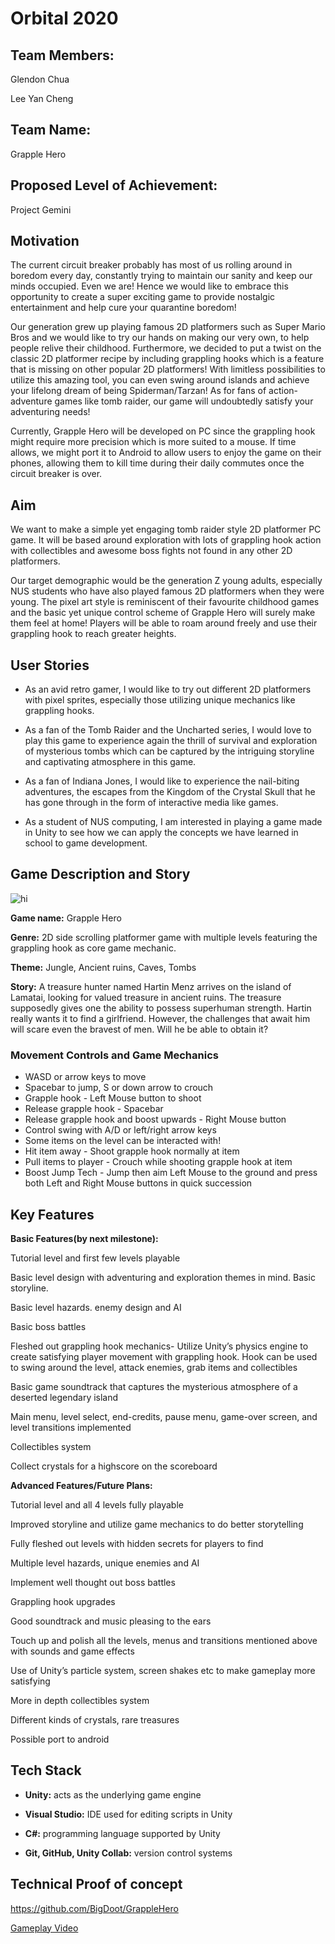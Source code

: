 # Orbital 2020

## Team Members:

Glendon Chua

Lee Yan Cheng

## Team Name:

Grapple Hero

## Proposed Level of Achievement: 

Project Gemini

## Motivation

The current circuit breaker probably has most of us rolling around in boredom every day, constantly trying to maintain our sanity and keep our minds occupied. Even we are! Hence we would like to embrace this opportunity to create a super exciting game to provide nostalgic entertainment and help cure your quarantine boredom!

Our generation grew up playing famous 2D platformers such as Super Mario Bros and we would like to try our hands on making our very own, to help people relive their childhood. Furthermore, we decided to put a twist on the classic 2D platformer recipe by including grappling hooks which is a feature that is missing on other popular 2D platformers! With limitless possibilities to utilize this amazing tool, you can even swing around islands and achieve your lifelong dream of being Spiderman/Tarzan! As for fans of action-adventure games like tomb raider, our game will undoubtedly satisfy your adventuring needs! 

Currently, Grapple Hero will be developed on PC since the grappling hook might require more precision which is more suited to a mouse. If time allows, we might port it to Android to allow users to enjoy the game on their phones, allowing them to kill time during their daily commutes once the circuit breaker is over.


## Aim

We want to make a simple yet engaging tomb raider style 2D platformer PC game. It will be based around exploration with lots of grappling hook action with collectibles and awesome boss fights not found in any other 2D platformers.

Our target demographic would be the generation Z young adults, especially NUS students who have also played famous 2D platformers when they were young. The pixel art style is reminiscent of their favourite childhood games and the basic yet unique control scheme of Grapple Hero will surely make them feel at home! Players will be able to roam around freely and use their grappling hook to reach greater heights.

## User Stories

* As an avid retro gamer, I would like to try out different 2D platformers with pixel sprites, especially those utilizing unique mechanics like grappling hooks.

* As a fan of the Tomb Raider and the Uncharted series, I would love to play this game to experience again the thrill of survival and exploration of mysterious tombs which can be captured by the intriguing storyline and captivating atmosphere in this game.

* As a fan of Indiana Jones, I would like to experience the nail-biting adventures, the escapes from the Kingdom of the Crystal Skull that he has gone through in the form of interactive media like games.

* As a student of NUS computing, I am interested in playing a game made in Unity to see how we can apply the concepts we have learned in school to game development.


## Game Description and Story

![hi](https://i.imgur.com/X4H9J8M.png)

**Game name:** Grapple Hero 

**Genre:** 2D side scrolling platformer game with multiple levels featuring the grappling hook as core game mechanic.

**Theme:** Jungle, Ancient ruins, Caves, Tombs

**Story:** A treasure hunter named Hartin Menz arrives on the island of Lamatai, looking for valued treasure in ancient ruins. The treasure supposedly gives one the ability to possess superhuman strength. Hartin really wants it to find a girlfriend. However, the challenges that await him will scare even the bravest of men. Will he be able to obtain it?

### Movement Controls and Game Mechanics

* WASD or arrow keys to move
* Spacebar to jump, S or down arrow to crouch
* Grapple hook - Left Mouse button to shoot
* Release grapple hook - Spacebar
* Release grapple hook and boost upwards - Right Mouse button
* Control swing with A/D or left/right arrow keys
* Some items on the level can be interacted with!
* Hit item away - Shoot grapple hook normally at item
* Pull items to player - Crouch while shooting grapple hook at item
* Boost Jump Tech - Jump then aim Left Mouse to the ground and press both Left and Right Mouse buttons in quick succession

## Key Features

**Basic Features(by next milestone):**

Tutorial level and first few levels playable

Basic level design with adventuring and exploration themes in mind. Basic storyline.

Basic level hazards. enemy design and AI

Basic boss battles

Fleshed out grappling hook mechanics- Utilize Unity’s physics engine to create satisfying player movement with grappling hook. Hook can be used to swing around the level, attack enemies, grab items and collectibles

Basic game soundtrack that captures the mysterious atmosphere of a deserted legendary island

Main menu, level select, end-credits, pause menu, game-over screen, and level transitions implemented

Collectibles system

Collect crystals for a highscore on the scoreboard


**Advanced Features/Future Plans:**

Tutorial level and all 4 levels fully playable

Improved storyline and utilize game mechanics to do better storytelling

Fully fleshed out levels with hidden secrets for players to find

Multiple level hazards, unique enemies and AI

Implement well thought out boss battles

Grappling hook upgrades

Good soundtrack and music pleasing to the ears

Touch up and polish all the levels, menus and transitions mentioned above with sounds and game effects

Use of Unity’s particle system, screen shakes etc to make gameplay more satisfying

More in depth collectibles system

Different kinds of crystals, rare treasures

Possible port to android

## Tech Stack

* **Unity:** acts as the underlying game engine

* **Visual Studio:** IDE used for editing scripts in Unity

* **C#:** programming language supported by Unity

* **Git, GitHub, Unity Collab:** version control systems

## Technical Proof of concept

https://github.com/BigDoot/GrappleHero

[Gameplay Video](https://drive.google.com/file/d/1PzHtkjw-9Zdpm39fc-CiCHmbEiC862zi/view?usp=sharing)


